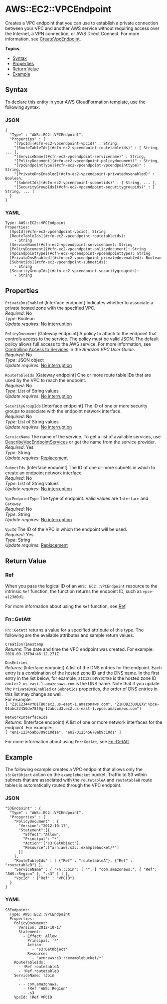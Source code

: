 # AWS::EC2::VPCEndpoint<a name="aws-resource-ec2-vpcendpoint"></a>

Creates a VPC endpoint that you can use to establish a private connection between your VPC and another AWS service without requiring access over the Internet, a VPN connection, or AWS Direct Connect\. For more information, see [CreateVpcEndpoint](https://docs.aws.amazon.com/AWSEC2/latest/APIReference/API_CreateVpcEndpoint.html)\.

**Topics**
+ [Syntax](#aws-resource-ec2-vpcendpoint-syntax)
+ [Properties](#aws-resource-ec2-vpcendpoint-properties)
+ [Return Value](#aws-resource-ec2-vpcendpoint-return-values)
+ [Example](#aws-resource-ec2-vpcendpoint-examples)

## Syntax<a name="aws-resource-ec2-vpcendpoint-syntax"></a>

To declare this entity in your AWS CloudFormation template, use the following syntax:

### JSON<a name="aws-resource-ec2-vpcendpoint-syntax.json"></a>

```
{
  "Type" : "AWS::EC2::VPCEndpoint",
  "Properties" : {
    "[VpcId](#cfn-ec2-vpcendpoint-vpcid)" : String,
    "[RouteTableIds](#cfn-ec2-vpcendpoint-routetableids)" : [ String, ... ],
    "[ServiceName](#cfn-ec2-vpcendpoint-servicename)" : String,
    "[PolicyDocument](#cfn-ec2-vpcendpoint-policydocument)" : String,
    "[VpcEndpointType](#cfn-ec2-vpcendpoint-vpcendpointtype)" : String,
    "[PrivateDnsEnabled](#cfn-ec2-vpcendpoint-privatednsenabled)" : Boolean,
    "[SubnetIds](#cfn-ec2-vpcendpoint-subnetids)" : [ String, ... ],
    "[SecurityGroupIds](#cfn-ec2-vpcendpoint-securitygroupids)" : [ String, ... ]
  }
}
```

### YAML<a name="aws-resource-ec2-vpcendpoint-syntax.yaml"></a>

```
Type: AWS::EC2::VPCEndpoint
Properties: 
  [VpcId](#cfn-ec2-vpcendpoint-vpcid): String
  [RouteTableIds](#cfn-ec2-vpcendpoint-routetableids): 
    - String
  [ServiceName](#cfn-ec2-vpcendpoint-servicename): String
  [PolicyDocument](#cfn-ec2-vpcendpoint-policydocument): String
  [VpcEndpointType](#cfn-ec2-vpcendpoint-vpcendpointtype): String
  [PrivateDnsEnabled](#cfn-ec2-vpcendpoint-privatednsenabled): Boolean
  [SubnetIds](#cfn-ec2-vpcendpoint-subnetids): 
    - String
  [SecurityGroupIds](#cfn-ec2-vpcendpoint-securitygroupids): 
    - String
```

## Properties<a name="aws-resource-ec2-vpcendpoint-properties"></a>

`PrivateDnsEnabled`  <a name="cfn-ec2-vpcendpoint-privatednsenabled"></a>
\[Interface endpoint\] Indicates whether to associate a private hosted zone with the specified VPC\.  
 *Required*: No  
 *Type*: Boolean  
 *Update requires*: [No interruption](using-cfn-updating-stacks-update-behaviors.md#update-no-interrupt) 

`PolicyDocument`  <a name="cfn-ec2-vpcendpoint-policydocument"></a>
\[Gateway endpoint\] A policy to attach to the endpoint that controls access to the service\. The policy must be valid JSON\. The default policy allows full access to the AWS service\. For more information, see [Controlling Access to Services](https://docs.aws.amazon.com/vpc/latest/userguide/vpc-endpoints.html#vpc-endpoints-access) in the *Amazon VPC User Guide*\.  
*Required*: No  
*Type*: JSON object  
*Update requires*: [No interruption](using-cfn-updating-stacks-update-behaviors.md#update-no-interrupt)

`RouteTableIds`  <a name="cfn-ec2-vpcendpoint-routetableids"></a>
\[Gateway endpoint\] One or more route table IDs that are used by the VPC to reach the endpoint\.  
*Required*: No  
*Type*: List of String values  
*Update requires*: [No interruption](using-cfn-updating-stacks-update-behaviors.md#update-no-interrupt)

`SecurityGroupIds`  <a name="cfn-ec2-vpcendpoint-securitygroupids"></a>
\[Interface endpoint\] The ID of one or more security groups to associate with the endpoint network interface\.  
 *Required*: No  
 *Type*: List of String values  
 *Update requires*: [No interruption](using-cfn-updating-stacks-update-behaviors.md#update-no-interrupt) 

`ServiceName`  <a name="cfn-ec2-vpcendpoint-servicename"></a>
The name of the service\. To get a list of available services, use [DescribeVpcEndpointServices](https://docs.aws.amazon.com/AWSEC2/latest/APIReference/API_DescribeVpcEndpointServices.html) or get the name from the service provider\.  
*Required*: Yes  
*Type*: String  
*Update requires*: [Replacement](using-cfn-updating-stacks-update-behaviors.md#update-replacement)

`SubnetIds`  <a name="cfn-ec2-vpcendpoint-subnetids"></a>
\[Interface endpoint\] The ID of one or more subnets in which to create an endpoint network interface\.  
 *Required*: No  
 *Type*: List of String values  
 *Update requires*: [No interruption](using-cfn-updating-stacks-update-behaviors.md#update-no-interrupt) 

`VpcEndpointType`  <a name="cfn-ec2-vpcendpoint-vpcendpointtype"></a>
The type of endpoint\. Valid values are `Interface` and `Gateway`\.  
 *Required*: No  
 *Type*: String  
 *Update requires*: [No interruption](using-cfn-updating-stacks-update-behaviors.md#update-no-interrupt) 

`VpcId`  <a name="cfn-ec2-vpcendpoint-vpcid"></a>
The ID of the VPC in which the endpoint will be used\.  
*Required*: Yes  
*Type*: String  
*Update requires*: [Replacement](using-cfn-updating-stacks-update-behaviors.md#update-replacement)

## Return Value<a name="aws-resource-ec2-vpcendpoint-return-values"></a>

### Ref<a name="aws-resource-ec2-vpcendpoint-ref"></a>

When you pass the logical ID of an `AWS::EC2::VPCEndpoint` resource to the intrinsic `Ref` function, the function returns the endpoint ID, such as `vpce-a123d0d1`\.

For more information about using the `Ref` function, see [Ref](intrinsic-function-reference-ref.md)\.

### Fn::GetAtt<a name="aws-resource-ec2-vpcendpoint-getatt"></a>

`Fn::GetAtt` returns a value for a specified attribute of this type\. The following are the available attributes and sample return values\.

`CreationTimestamp`  
*Returns*: The date and time the VPC endpoint was created\. For example: `2018-09-13T04:46:12.271Z`

`DnsEntries`  
*Returns*: \(Interface endpoint\) A list of the DNS entries for the endpoint\. Each entry is a combination of the hosted zone ID and the DNS name\. In the first entry in the list below, for example, `Z1C12344VYDITB0` is the hosted zone ID and `ec2.us-east-1.amazonaws.com` is the DNS name\. Note that if you update the `PrivateDnsEnabled` or `SubnetIds` properties, the order of DNS entries in this list may change as well\.  
For example:   
`[ "Z1C12344VYDITB0:ec2.us-east-1.amazonaws.com", "Z1HUB23UULQXV:vpce-01abc23456de78f9g-12abccd3.ec2.us-east-1.vpce.amazonaws.com"]`

`NetworkInterfaceIds`  
*Returns*: \(Interface endpoint\) A list of one or more network interfaces for the endpoint\. For example:   
`[ "eni-12345ab6789c10d1e", "eni-012345678ab9c10d1" ]`

For more information about using `Fn::GetAtt`, see [Fn::GetAtt](intrinsic-function-reference-getatt.md)\.

## Example<a name="aws-resource-ec2-vpcendpoint-examples"></a>

The following example creates a VPC endpoint that allows only the `s3:GetObject` action on the `examplebucket` bucket\. Traffic to S3 within subnets that are associated with the `routetableA` and `routetableB` route tables is automatically routed through the VPC endpoint\.

### JSON<a name="aws-resource-ec2-vpcendpoint-example.json"></a>

```
"S3Endpoint" : {
  "Type" : "AWS::EC2::VPCEndpoint",
  "Properties" : {
    "PolicyDocument" : {
      "Version":"2012-10-17",
      "Statement":[{
        "Effect":"Allow",
        "Principal": "*",
        "Action":["s3:GetObject"],
        "Resource":["arn:aws:s3:::examplebucket/*"]
      }]
    },
    "RouteTableIds" : [ {"Ref" : "routetableA"}, {"Ref" : "routetableB"} ],
    "ServiceName" : { "Fn::Join": [ "", [ "com.amazonaws.", { "Ref": "AWS::Region" }, ".s3" ] ] },
    "VpcId" : {"Ref" : "VPCID"}
  }
}
```

### YAML<a name="aws-resource-ec2-vpcendpoint-example.yaml"></a>

```
S3Endpoint:
  Type: AWS::EC2::VPCEndpoint
  Properties:
    PolicyDocument:
      Version: 2012-10-17
      Statement:
        - Effect: Allow
          Principal: '*'
          Action:
            - 's3:GetObject'
          Resource:
            - 'arn:aws:s3:::examplebucket/*'
    RouteTableIds:
      - !Ref routetableA
      - !Ref routetableB
    ServiceName: !Join 
      - ''
      - - com.amazonaws.
        - !Ref 'AWS::Region'
        - .s3
    VpcId: !Ref VPCID
```